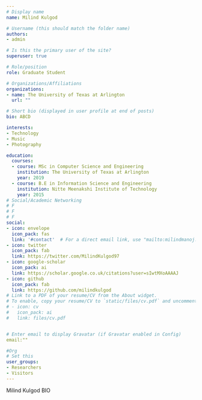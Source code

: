 ```yaml
---
# Display name
name: Milind Kulgod

# Username (this should match the folder name)
authors:
- admin

# Is this the primary user of the site?
superuser: true

# Role/position
role: Graduate Student

# Organizations/Affiliations
organizations:
- name: The University of Texas at Arlington
  url: ""

# Short bio (displayed in user profile at end of posts)
bio: ABCD

interests:
- Technology
- Music
- Photography

education:
  courses:
  - course: MSc in Computer Science and Engineering
    institution: The University of Texas at Arlington
    year: 2019
  - course: B.E in Information Science and Engineering
    institution: Nitte Meenakshi Institute of Technology
    year: 2015
# Social/Academic Networking 
# F
# F
# F
social:
- icon: envelope
  icon_pack: fas
  link: '#contact'  # For a direct email link, use "mailto:milindmanoj.kulgod@mavs.uta.edu".
- icon: twitter
  icon_pack: fab
  link: https://twitter.com/MilindKulgod97
- icon: google-scholar
  icon_pack: ai
  link: https://scholar.google.co.uk/citations?user=sIwtMXoAAAAJ
- icon: github
  icon_pack: fab
  link: https://github.com/milindkulgod
# Link to a PDF of your resume/CV from the About widget.
# To enable, copy your resume/CV to `static/files/cv.pdf` and uncomment the lines below.  
# - icon: cv
#   icon_pack: ai
#   link: files/cv.pdf


# Enter email to display Gravatar (if Gravatar enabled in Config)
email:""

#Org
# Set this
user_groups:
- Researchers
- Visitors
---
```


Milind Kulgod BIO
